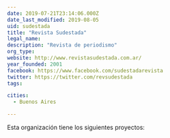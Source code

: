 ```yaml
---
date: 2019-07-21T23:14:06.000Z
date_last_modified: 2019-08-05
uid: sudestada
title: "Revista Sudestada"
legal_name: 
description: "Revista de periodismo"
org_type: 
website: http://www.revistasudestada.com.ar/
year_founded: 2001
facebook: https://www.facebook.com/sudestadarevista
twitter: https://twitter.com/revsudestada
tags:

cities: 
  - Buenos Aires

---
```


Esta organización tiene los siguientes proyectos:



